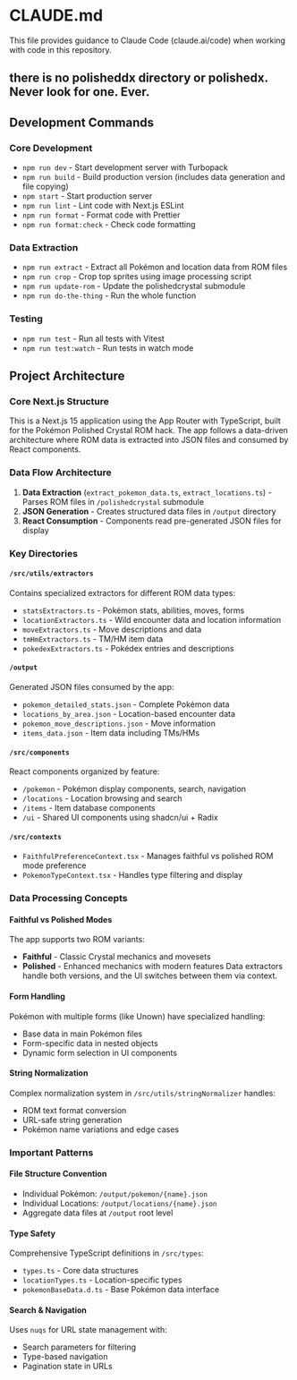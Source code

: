 # CLAUDE.md

This file provides guidance to Claude Code (claude.ai/code) when working with code in this repository.

## there is no polisheddx directory or polishedx. Never look for one. Ever.

## Development Commands

### Core Development
- `npm run dev` - Start development server with Turbopack
- `npm run build` - Build production version (includes data generation and file copying)
- `npm start` - Start production server
- `npm run lint` - Lint code with Next.js ESLint
- `npm run format` - Format code with Prettier
- `npm run format:check` - Check code formatting

### Data Extraction
- `npm run extract` - Extract all Pokémon and location data from ROM files
- `npm run crop` - Crop top sprites using image processing script
- `npm run update-rom` - Update the polishedcrystal submodule
- `npm run do-the-thing` - Run the whole function
### Testing
- `npm run test` - Run all tests with Vitest
- `npm run test:watch` - Run tests in watch mode

## Project Architecture

### Core Next.js Structure
This is a Next.js 15 application using the App Router with TypeScript, built for the Pokémon Polished Crystal ROM hack. The app follows a data-driven architecture where ROM data is extracted into JSON files and consumed by React components.

### Data Flow Architecture
1. **Data Extraction** (`extract_pokemon_data.ts`, `extract_locations.ts`) - Parses ROM files in `/polishedcrystal` submodule
2. **JSON Generation** - Creates structured data files in `/output` directory
3. **React Consumption** - Components read pre-generated JSON files for display

### Key Directories

#### `/src/utils/extractors`
Contains specialized extractors for different ROM data types:
- `statsExtractors.ts` - Pokémon stats, abilities, moves, forms
- `locationExtractors.ts` - Wild encounter data and location information
- `moveExtractors.ts` - Move descriptions and data
- `tmHmExtractors.ts` - TM/HM item data
- `pokedexExtractors.ts` - Pokédex entries and descriptions

#### `/output`
Generated JSON files consumed by the app:
- `pokemon_detailed_stats.json` - Complete Pokémon data
- `locations_by_area.json` - Location-based encounter data
- `pokemon_move_descriptions.json` - Move information
- `items_data.json` - Item data including TMs/HMs

#### `/src/components`
React components organized by feature:
- `/pokemon` - Pokémon display components, search, navigation
- `/locations` - Location browsing and search
- `/items` - Item database components
- `/ui` - Shared UI components using shadcn/ui + Radix

#### `/src/contexts`
- `FaithfulPreferenceContext.tsx` - Manages faithful vs polished ROM mode preference
- `PokemonTypeContext.tsx` - Handles type filtering and display

### Data Processing Concepts

#### Faithful vs Polished Modes
The app supports two ROM variants:
- **Faithful** - Classic Crystal mechanics and movesets
- **Polished** - Enhanced mechanics with modern features
Data extractors handle both versions, and the UI switches between them via context.

#### Form Handling
Pokémon with multiple forms (like Unown) have specialized handling:
- Base data in main Pokémon files
- Form-specific data in nested objects
- Dynamic form selection in UI components

#### String Normalization
Complex normalization system in `/src/utils/stringNormalizer` handles:
- ROM text format conversion
- URL-safe string generation
- Pokémon name variations and edge cases

### Important Patterns

#### File Structure Convention
- Individual Pokémon: `/output/pokemon/{name}.json`
- Individual Locations: `/output/locations/{name}.json`
- Aggregate data files at `/output` root level

#### Type Safety
Comprehensive TypeScript definitions in `/src/types`:
- `types.ts` - Core data structures
- `locationTypes.ts` - Location-specific types
- `pokemonBaseData.d.ts` - Base Pokémon data interface

#### Search & Navigation
Uses `nuqs` for URL state management with:
- Search parameters for filtering
- Type-based navigation
- Pagination state in URLs
